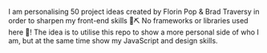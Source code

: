 I am personalising 50 project ideas created by Florin Pop & Brad Traversy in order to sharpen my front-end skills 🔧⛏ No frameworks or libraries used here 🌻! The idea is to utilise this repo to show a more personal side of who I am, but at the same time show my JavaScript and design skills.